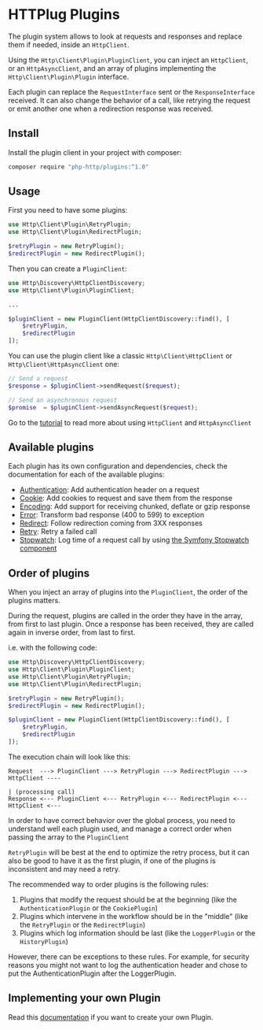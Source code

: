 # HTTPlug Plugins

The plugin system allows to look at requests and responses and replace them if needed, inside an `HttpClient`.

Using the `Http\Client\Plugin\PluginClient`, you can inject an `HttpClient`, or an `HttpAsyncClient`, and an array
of plugins implementing the `Http\Client\Plugin\Plugin` interface.

Each plugin can replace the `RequestInterface` sent or the `ResponseInterface` received.
It can also change the behavior of a call,
like retrying the request or emit another one when a redirection response was received.


## Install

Install the plugin client in your project with composer:

``` bash
composer require "php-http/plugins:^1.0"
```


## Usage

First you need to have some plugins:

``` php
use Http\Client\Plugin\RetryPlugin;
use Http\Client\Plugin\RedirectPlugin;

$retryPlugin = new RetryPlugin();
$redirectPlugin = new RedirectPlugin();
```

Then you can create a `PluginClient`:

``` php
use Http\Discovery\HttpClientDiscovery;
use Http\Client\Plugin\PluginClient;

...

$pluginClient = new PluginClient(HttpClientDiscovery::find(), [
    $retryPlugin,
    $redirectPlugin
]);
```

You can use the plugin client like a classic `Http\Client\HttpClient` or `Http\Client\HttpAsyncClient` one:

``` php
// Send a request
$response = $pluginClient->sendRequest($request);

// Send an asynchronous request
$promise  = $pluginClient->sendAsyncRequest($request);
```

Go to the [tutorial](tutorial.md) to read more about using `HttpClient` and `HttpAsyncClient`


## Available plugins

Each plugin has its own configuration and dependencies, check the documentation for each of the available plugins:

 - [Authentication](plugins/authentication.md): Add authentication header on a request
 - [Cookie](plugins/cookie.md): Add cookies to request and save them from the response
 - [Encoding](plugins/encoding.md): Add support for receiving chunked, deflate or gzip response
 - [Error](plugins/error.md): Transform bad response (400 to 599) to exception
 - [Redirect](plugins/redirect.md): Follow redirection coming from 3XX responses
 - [Retry](plugins/retry.md): Retry a failed call
 - [Stopwatch](plugins/stopwatch.md): Log time of a request call by using [the Symfony Stopwatch component](http://symfony.com/doc/current/components/stopwatch.html)


## Order of plugins

When you inject an array of plugins into the `PluginClient`, the order of the plugins matters.

During the request, plugins are called in the order they have in the array, from first to last plugin.
Once a response has been received, they are called again in inverse order, from last to first.

i.e. with the following code:

```php
use Http\Discovery\HttpClientDiscovery;
use Http\Client\Plugin\PluginClient;
use Http\Client\Plugin\RetryPlugin;
use Http\Client\Plugin\RedirectPlugin;

$retryPlugin = new RetryPlugin();
$redirectPlugin = new RedirectPlugin();

$pluginClient = new PluginClient(HttpClientDiscovery::find(), [
    $retryPlugin,
    $redirectPlugin
]);
```

The execution chain will look like this:

```
Request  ---> PluginClient ---> RetryPlugin ---> RedirectPlugin ---> HttpClient ----
                                                                                   | (processing call)
Response <--- PluginClient <--- RetryPlugin <--- RedirectPlugin <--- HttpClient <---
```

In order to have correct behavior over the global process, you need to understand well each plugin used,
and manage a correct order when passing the array to the `PluginClient`

`RetryPlugin` will be best at the end to optimize the retry process, but it can also be good
to have it as the first plugin, if one of the plugins is inconsistent and may need a retry.

The recommended way to order plugins is the following rules:

 1. Plugins that modify the request should be at the beginning (like the `AuthenticationPlugin` or the `CookiePlugin`)
 2. Plugins which intervene in the workflow should be in the "middle" (like the `RetryPlugin` or the `RedirectPlugin`)
 3. Plugins which log information should be last (like the `LoggerPlugin` or the `HistoryPlugin`)

However, there can be exceptions to these rules. For example,
for security reasons you might not want to log the authentication header
and chose to put the AuthenticationPlugin after the LoggerPlugin.


## Implementing your own Plugin

Read this [documentation](plugins/plugin-implementation.md) if you want to create your own Plugin.
